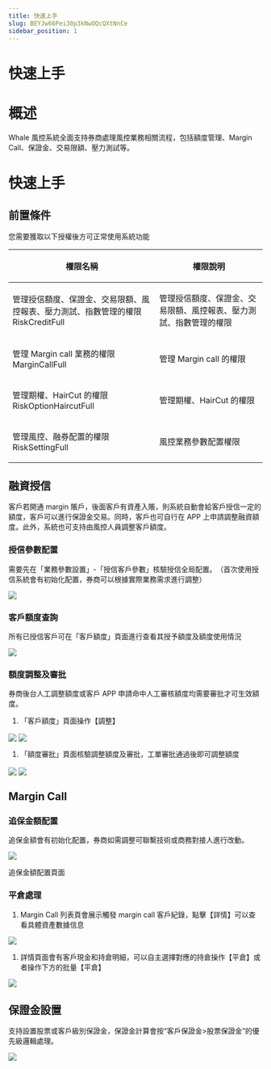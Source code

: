 ```yaml
---
title: 快速上手
slug: BEYJw66Pei30p3kNwOQcQXtNnCe
sidebar_position: 1
---
```



# 快速上手

# 概述

Whale 風控系統全面支持券商處理風控業務相關流程，包括額度管理、Margin Call、保證金、交易限額、壓力測試等。

# 快速上手

## 前置條件

您需要獲取以下授權後方可正常使用系統功能

<table header_row="1">
<colgroup>
<col width="437"/>
<col width="393"/>
</colgroup>
<thead>
<tr><th><p>權限名稱</p></th><th><p>權限說明</p></th></tr>
</thead>
<tbody>
<tr><td><p>管理授信額度、保證金、交易限額、風控報表、壓力測試、指數管理的權限<br/>RiskCreditFull</p></td><td><p>管理授信額度、保證金、交易限額、風控報表、壓力測試、指數管理的權限</p></td></tr>
<tr><td><p>管理 Margin call 業務的權限<br/>MarginCallFull</p></td><td><p>管理 Margin call 的權限</p></td></tr>
<tr><td><p>管理期權、HairCut 的權限<br/>RiskOptionHaircutFull</p></td><td><p>管理期權、HairCut 的權限</p></td></tr>
<tr><td><p>管理風控、融券配置的權限<br/>RiskSettingFull</p></td><td><p>風控業務參數配置權限</p></td></tr>
</tbody>
</table>

## 融資授信

客戶若開通 margin 賬戶，後面客戶有資產入賬，則系統自動會給客戶授信一定的額度，客戶可以進行保證金交易。同時，客戶也可自行在 APP 上申請調整融資額度。此外，系統也可支持由風控人員調整客戶額度。

### 授信參數配置

需要先在「業務參數設置」-「授信客戶參數」核驗授信全局配置。​
（首次使用授信系統會有初始化配置，券商可以根據實際業務需求進行調整）

<img src="/assets/L5m1bb3piop3thxbL97c6AjdnNb.png" src-width="3726" src-height="1568" align="center"/>

### 客戶額度查詢

所有已授信客戶可在「客戶額度」頁面進行查看其授予額度及額度使用情況

<img src="/assets/LzzObsHuKoKuTzxb13EclU2TnHc.png" src-width="3696" src-height="1412" align="center"/>

### 額度調整及審批

券商後台人工調整額度或客戶 APP 申請命中人工審核額度均需要審批才可生效額度。

1. 「客戶額度」頁面操作【調整】

<img src="/assets/MnkZbssplolsngxBmukcPDbsnYf.png" src-width="3694" src-height="1434" align="center"/>

<img src="/assets/RyPYbfjx3oYabExXpX4cGPwQn8d.png" src-width="2050" src-height="1214" align="center"/>

1. 「額度審批」頁面核驗調整額度及審批，工單審批通過後即可調整額度

<img src="/assets/JFWybefydoScCwxPhCqc6wgRnDg.png" src-width="3736" src-height="848" align="center"/>

<img src="/assets/CmHebshV2oBzVKxUg9ncJJejnbh.png" src-width="3724" src-height="1636" align="center"/>

## Margin Call

### 追保金額配置

追保金額會有初始化配置，券商如需調整可聯繫技術或商務對接人進行改動。

<img src="/assets/PD9wbjwSUo7dUOxxfsVc2qyWnAj.png" src-width="3826" src-height="1724" align="center"/>

追保金額配置頁面

### 平倉處理

1. Margin Call 列表頁會展示觸發 margin call 客戶紀錄，點擊【詳情】可以查看具體資產數據信息

<img src="/assets/MkmRbNWhzo5tnbxVbDrculdDnrc.png" src-width="3710" src-height="1366" align="center"/>

1. 詳情頁面會有客戶現金和持倉明細，可以自主選擇對應的持倉操作【平倉】或者操作下方的批量【平倉】

<img src="/assets/KSe2bFH9zoWXa4xOr1bc8RQgnde.png" src-width="3740" src-height="1642" align="center"/>

## 保證金設置

支持設置股票或客戶級別保證金，保證金計算會按“客戶保證金&gt;股票保證金”的優先級邏輯處理。

<img src="/assets/KiZzbuMbbobwDixGIMVceRVxnab.png" src-width="3688" src-height="1558" align="center"/>

